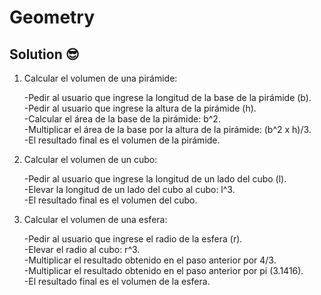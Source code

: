 # Geometry

## Solution 😎

1. Calcular el volumen de una pirámide:

	-Pedir al usuario que ingrese la longitud de la base de la pirámide (b).<br>
	-Pedir al usuario que ingrese la altura de la pirámide (h).<br>
	-Calcular el área de la base de la pirámide: b^2.<br>
	-Multiplicar el área de la base por la altura de la pirámide: (b^2 x h)/3.<br>
	-El resultado final es el volumen de la pirámide.<br>

2. Calcular el volumen de un cubo:

	-Pedir al usuario que ingrese la longitud de un lado del cubo (l).<br>
	-Elevar la longitud de un lado del cubo al cubo: l^3.<br>
	-El resultado final es el volumen del cubo.<br>

3. Calcular el volumen de una esfera:

	-Pedir al usuario que ingrese el radio de la esfera (r).<br>
	-Elevar el radio al cubo: r^3.<br>
	-Multiplicar el resultado obtenido en el paso anterior por 4/3.<br>
	-Multiplicar el resultado obtenido en el paso anterior por pi (3.1416).<br>
	-El resultado final es el volumen de la esfera.<br>
